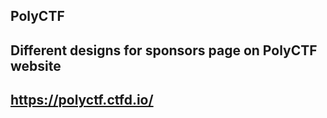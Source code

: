 ## **PolyCTF**
## Different designs for sponsors page on PolyCTF website
## https://polyctf.ctfd.io/
